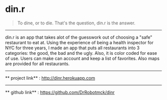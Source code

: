 # din.r

> To dine, or to die. That's the question, din.r is the answer.

****
din.r is an app that takes alot of the guesswork out of choosing a "safe" restaurant to eat at. Using the experience of being a health inspector for NYC for three years, I made an app that puts all restaurants into 3 categories: the good, the bad and the ugly. Also, it is color coded for ease of use. Users can make can account and keep a list of favorites. Also maps are provided for all restaurants.
****

** project link**  : <http://dinr.herokuapp.com>

****
** github link** : <https://github.com/DrRobotmck/dinr>